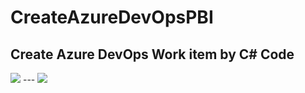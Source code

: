 # CreateAzureDevOpsPBI
Create Azure DevOps Work item by C# Code
---
<img src='https://i.imgur.com/FqlCGqu.png' />
---
<img src='https://i.imgur.com/sumh8hH.png' />
